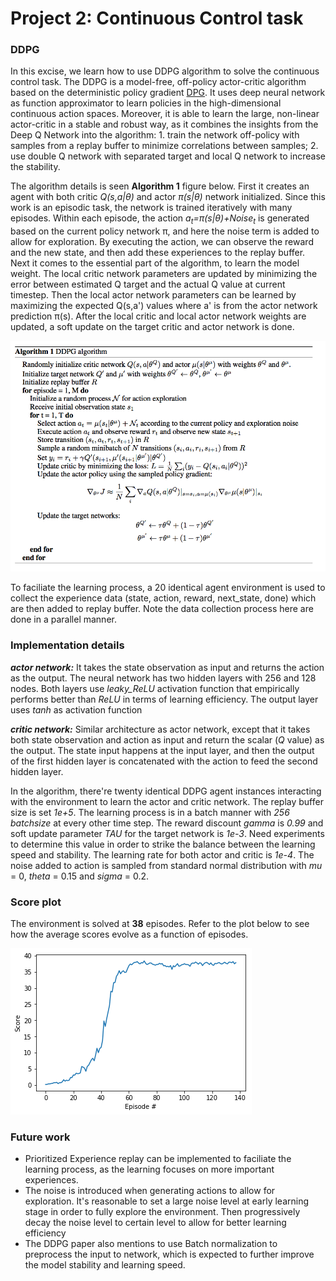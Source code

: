 

# Project 2: Continuous Control task

### DDPG

In this excise, we learn how to use DDPG algorithm to solve the continuous control task. 
The DDPG is a model-free, off-policy actor-critic algorithm based on the deterministic policy gradient 
[DPG](http://proceedings.mlr.press/v32/silver14.pdf). It uses deep neural network as function approximator
to learn policies in the high-dimensional continuous action spaces. Moreover, it is able to learn the
large, non-linear actor-critic in a stable and robust way, as it combines the insights from the Deep Q Network 
into the algorithm: 1. train the network off-policy with samples from a replay buffer to minimize correlations 
between samples; 2. use double Q network with separated target and local Q network to increase the stability.
 
The algorithm details is seen **Algorithm 1** figure below. First it creates an agent with both critic _Q(s,a|&theta;)_ and 
actor _&pi;(s|&theta;)_ network initialized. Since this work is an episodic task, the network is trained iteratively
with many episodes. Within each episode, the action _a<sub>t</sub>=&pi;(s|&theta;)+Noise<sub>t</sub>_ is generated
based on the current policy network &pi;, and here the noise term is added to allow for exploration. 
By executing the action, we can observe the reward and the new state, and then add these experiences to the replay buffer.
Next it comes to the essential part of the algorithm, to learn the model weight. The local critic network parameters are 
updated by minimizing the error between estimated Q target and the actual Q value at current timestep. Then the local 
actor network parameters can be learned by maximizing the expected Q(s,a') values where a' is from the actor network prediction &pi;(s). 
After the local critic and local actor network weights are updated, a soft update on the target critic and actor network is done.

![DDPG algorithm](https://github.com/ChaoLiRV/Udacity_DRL_ContinuousControl/blob/master/ddpg_algo.png)

To faciliate the learning process, a 20 identical agent environment is used to collect the experience data 
(state, action, reward, next_state, done) which are then added to replay buffer. 
Note the data collection process here are done in a parallel manner. 
 
### Implementation details
_**actor network:**_ It takes the state observation as input and returns the action as the output. The neural network has two hidden layers with 256 and 128 nodes. 
Both layers use _leaky_ReLU_ activation function that empirically performs better than
_ReLU_ in terms of learning efficiency. The output layer uses _tanh_ as activation function

_**critic network:**_ Similar architecture as actor network, except that it takes both state observation and action as input and return the scalar (_Q_ value) as the output.
The state input happens at the input layer, and then the output of the first hidden layer is concatenated with the action to feed the second hidden layer.

In the algorithm, there're twenty identical DDPG agent instances interacting with the environment to learn the actor and critic network.
The replay buffer size is set _1e+5_. The learning process is in a batch manner with _256 batchsize_ at every other time step.
The reward discount _gamma_ is _0.99_ and soft update parameter _TAU_ for the target network is _1e-3_. Need experiments to determine this value in order to strike the balance between the learning speed and stability. 
The learning rate for both actor and critic is _1e-4_. The noise added to action is sampled from standard normal distribution with _mu_ = 0, _theta_ = 0.15 and _sigma_ = 0.2. 

### Score plot
The environment is solved at **38** episodes. Refer to the plot below to see how the average scores evolve as a function of episodes.

![score plot](https://github.com/ChaoLiRV/Udacity_DRL_ContinuousControl/blob/master/score_plot.png)  

### Future work
- Prioritized Experience replay can be implemented to faciliate the learning process, as the learning focuses on more important experiences.
- The noise is introduced when generating actions to allow for exploration. It's reasonable to set a large noise level at early learning stage in order 
to fully explore the environment. Then progressively decay the noise level to certain level to allow for better learning efficiency
- The DDPG paper also mentions to use Batch normalization to preprocess the input to network, which is expected to 
further improve the model stability and learning speed.  